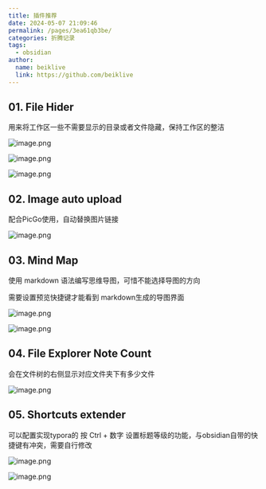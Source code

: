 ```yaml
---
title: 插件推荐
date: 2024-05-07 21:09:46
permalink: /pages/3ea61qb3be/
categories: 折腾记录
tags:
  - obsidian
author:
  name: beiklive
  link: https://github.com/beiklive
---
```


## 01. File Hider

用来将工作区一些不需要显示的目录或者文件隐藏，保持工作区的整洁

![image.png](https://files-1306865739.cos.ap-beijing.myqcloud.com/202405100948482.png)

![image.png](https://files-1306865739.cos.ap-beijing.myqcloud.com/202405100955858.png)

![image.png](https://files-1306865739.cos.ap-beijing.myqcloud.com/202405100956945.png)


## 02. Image auto upload

配合PicGo使用，自动替换图片链接

![image.png](https://files-1306865739.cos.ap-beijing.myqcloud.com/202405100949871.png)

## 03. Mind Map
使用 markdown 语法编写思维导图，可惜不能选择导图的方向

需要设置预览快捷键才能看到 markdown生成的导图界面

![image.png](https://files-1306865739.cos.ap-beijing.myqcloud.com/202405100950491.png)

![image.png](https://files-1306865739.cos.ap-beijing.myqcloud.com/202405100954926.png)


## 04. File Explorer Note Count

会在文件树的右侧显示对应文件夹下有多少文件

![image.png](https://files-1306865739.cos.ap-beijing.myqcloud.com/202405100950323.png)

## 05. Shortcuts extender

可以配置实现typora的 按 Ctrl + 数字 设置标题等级的功能，与obsidian自带的快捷键有冲突，需要自行修改 

![image.png](https://files-1306865739.cos.ap-beijing.myqcloud.com/202405100951931.png)

![image.png](https://files-1306865739.cos.ap-beijing.myqcloud.com/202405100954264.png)
